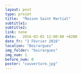```yaml
---
layout: post
type: projet
title:  "Maison Saint Martial"
subtitle1:
subtitle2:
link: none
date:   2016-02-02 12:00:00 +0200
date_fr: "2 Février 2016"
location: "Boirargues"
img_folder: "boirargues"
img_num: 1
before_num: 0
poster: "couverture.jpg"
---
```

